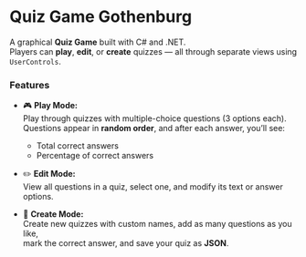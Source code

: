 # Quiz Game Gothenburg

A graphical **Quiz Game** built with C# and .NET.  
Players can **play**, **edit**, or **create** quizzes — all through separate views using `UserControls`.


### Features

- 🎮 **Play Mode:**  
  Play through quizzes with multiple-choice questions (3 options each).  
  Questions appear in **random order**, and after each answer, you’ll see:  
  - Total correct answers  
  - Percentage of correct answers

- ✏️ **Edit Mode:**  
  View all questions in a quiz, select one, and modify its text or answer options.

- 🧠 **Create Mode:**  
  Create new quizzes with custom names, add as many questions as you like,  
  mark the correct answer, and save your quiz as **JSON**.
